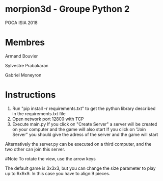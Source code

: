 # morpion3d - Groupe Python 2
POOA ISIA 2018

# Membres
Armand Bouvier

Sylvestre Prabakaran

Gabriel Moneyron

# Instructions
1) Run "pip install -r requirements.txt" to get the python library described in the requirements.txt file
2) Open network port 12800 with TCP
3) Execute main.py
If you click on "Create Server" a server will be created on your computer and the game will also start
If you click on "Join Server" you should give the adress of the server and the game will start

Alternatively the server.py can be executed on a third computer, and the two other can join this server.

#Note
To rotate the view, use the arrow keys

The default game is 3x3x3, but you can change the size parameter to play up to 9x9x9. In this case you have to align 9 pieces.


